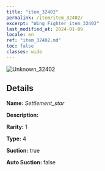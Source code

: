 ```yaml
---
title: "item_32402"
permalink: /item/item_32402/
excerpt: "Wing Fighter item_32402"
last_modified_at: 2024-01-09
locale: en
ref: "item_32402.md"
toc: false
classes: wide
---
```



 ![Unknown_32402](/images/item/Settlement_star_p.png)



## Details

 **Name:** *Settlement_star* 

 **Description:** 

 **Rarity:** 1 

 **Type:** 4 

 **Suction:** true 

 **Auto Suction:** false 


